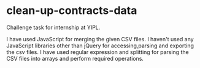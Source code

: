 clean-up-contracts-data
=======================

Challenge task for internship at YIPL.

I have used JavaScript for merging the given CSV files.
I haven't used any JavaScript libraries other than jQuery for accessing,parsing and exporting the csv files.
I have used regular expression and splitting for parsing the CSV files into arrays and perform required operations.
